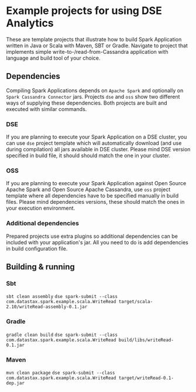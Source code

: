 # Example projects for using DSE Analytics

These are template projects that illustrate how to build Spark Application written in Java or Scala with 
Maven, SBT or Gradle. Navigate to project that implements simple write-to-/read-from-Cassandra 
application with language and build tool of your choice.

## Dependencies

Compiling Spark Applications depends on `Apache Spark` and optionally on `Spark Cassandra Connector` 
jars. Projects `dse` and `oss` show two different ways of supplying these dependencies. 
Both projects are built and executed with similar commands.

### DSE 

If you are planning to execute your Spark Application on a DSE cluster, you can use `dse` project 
template which will automatically download (and use during compilation) all jars available in DSE cluster. 
Please mind DSE version specified in build file, it should should match the one in your cluster.

### OSS

If you are planning to execute your Spark Application against Open Source Apache Spark and Open Source 
Apache Cassandra, use `oss` project template where all dependencies have to be specified manually in 
build files. Please mind dependencies versions, these should match the ones in your execution environment.

### Additional dependencies

Prepared projects use extra plugins so additional dependencies can be included with your 
application's jar. All you need to do is add dependencies in build configuration file.

## Building & running

### Sbt

`sbt clean assembly`
`dse spark-submit --class com.datastax.spark.example.scala.WriteRead target/scala-2.10/writeRead-assembly-0.1.jar`

### Gradle

`gradle clean build`
`dse spark-submit --class com.datastax.spark.example.scala.WriteRead build/libs/writeRead-0.1.jar`

### Maven

`mvn clean package`
`dse spark-submit --class com.datastax.spark.example.scala.WriteRead target/writeRead-0.1-dep.jar`



